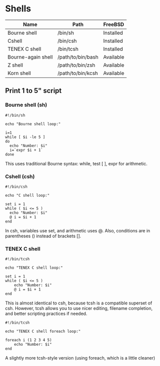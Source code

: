 # Shells



| Name | Path | FreeBSD |
|---|---|---|
| Bourne shell  | /bin/sh | Installed |
| Cshell | /bin/csh | Installed |
| TENEX C shell | /bin/tcsh | Installed |
| Bourne-again shell  | /path/to/bin/bash | Available |
| Z shell | /path/to/bin/zsh | Available |
| Korn shell | /path/to/bin/kcsh | Available |

## Print 1 to 5" script

### Bourne shell (sh)
```
#!/bin/sh

echo "Bourne shell loop:"

i=1
while [ $i -le 5 ]
do
  echo "Number: $i"
  i=`expr $i + 1`
done
```
This uses traditional Bourne syntax: while, test [ ], expr for arithmetic.


### Cshell (csh)
```
#!/bin/csh

echo "C shell loop:"

set i = 1
while ( $i <= 5 )
  echo "Number: $i"
  @ i = $i + 1
end
```
In csh, variables use set, and arithmetic uses @. Also, conditions are in parentheses () instead of brackets [].


### TENEX C shell
```
#!/bin/tcsh

echo "TENEX C shell loop:"

set i = 1
while ( $i <= 5 )
    echo "Number: $i"
    @ i = $i + 1
end
```
This is almost identical to csh, because tcsh is a compatible superset of csh.
However, tcsh allows you to use nicer editing, filename completion, and better scripting practices if needed.

```
#!/bin/tcsh

echo "TENEX C shell foreach loop:"

foreach i (1 2 3 4 5)
    echo "Number: $i"
end
```
A slightly more tcsh-style version (using foreach, which is a little cleaner)

